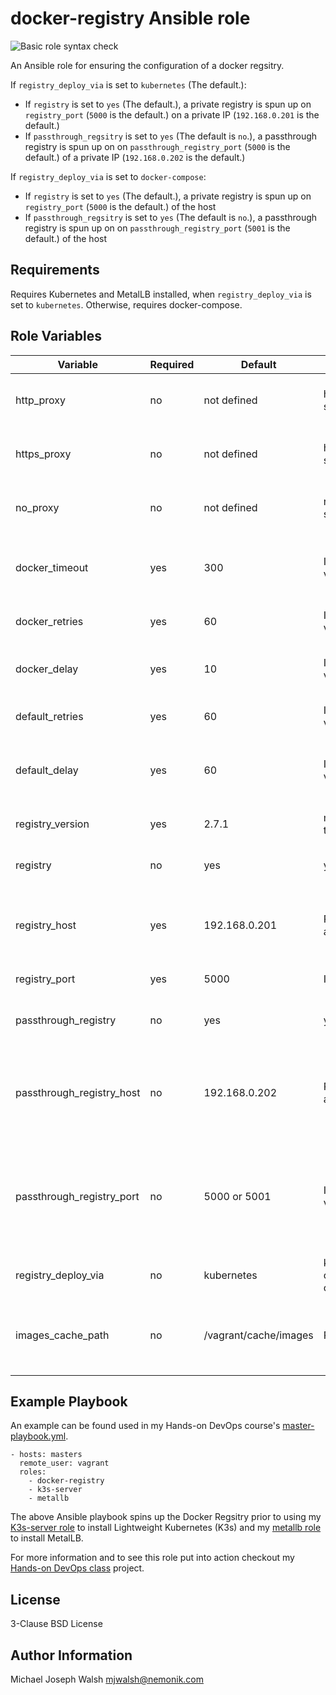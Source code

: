 # docker-registry Ansible role

![Basic role syntax check](https://github.com/nemonik/docker-registry-role/workflows/Basic%20role%20syntax%20check/badge.svg)

An Ansible role for ensuring the configuration of a docker regsitry.  

If `registry_deploy_via` is set to `kubernetes` (The default.):
- If `registry` is set to `yes` (The default.), a private registry is spun up on `registry_port` (`5000` is the default.) on a private IP (`192.168.0.201` is the default.)
- If `passthrough_regsitry` is set to `yes` (The default is `no`.), a passthrough registry is spun up on on `passthrough_registry_port` (`5000` is the default.) of a private IP (`192.168.0.202` is the default.)

If `registry_deploy_via` is set to `docker-compose`:
- If `registry` is set to `yes` (The default.), a private registry is spun up on `registry_port` (`5000` is the default.) of the host
- If `passthrough_regsitry` is set to `yes` (The default is `no`.), a passthrough registry is spun up on on `passthrough_registry_port` (`5001` is the default.) of the host

## Requirements

Requires Kubernetes and MetalLB installed, when `registry_deploy_via` is set to `kubernetes`.  Otherwise, requires docker-compose.

## Role Variables

| Variable                  | Required | Default               | Choices                      | Comments                                                                                   |
|---------------------------|----------|-----------------------|------------------------------|--------------------------------------------------------------------------------------------|
| http_proxy                | no       | not defined           | http proxy setting           | Patches registry image for http_proxy                                                      |
| https_proxy               | no       | not defined           | https proxy setting          | Patches registry image for https_proxy                                                     |
| no_proxy                  | no       | not defined           | no_proxy setting             | Patches registry image for no_proxy                                                        |
| docker_timeout            | yes      | 300                   | Integer value                | Number of seconds before docker pull timeout                                               |
| docker_retries            | yes      | 60                    | Integer value                | Number of tries for docker pull                                                            |
| docker_delay              | yes      | 10                    | Integer value                | Delay in seconds between pull retries                                                      |
| default_retries           | yes      | 60                    | Integer value                | Default number of retries                                                                  |
| default_delay             | yes      | 60                    | Integer value                | Default delay in seconds between retries                                                   |
| registry_version          | yes      | 2.7.1                 | matches tag                  | Docker registry version                                                                    |
| registry                  | no       | yes                   | yes or no                    | spin up a private regsitry                                                                 |
| registry_host             | yes      | 192.168.0.201         | Private IP address           | IP address of the registry, if deployed via Kubernetes                                     |
| registry_port             | yes      | 5000                  | Integer                      | Port for the registry                                                                      |
| passthrough_registry      | no       | yes                   | yes or no                    | Also, create a passthrough registry                                                        |
| passthrough_registry_host | no       | 192.168.0.202         | Private IP address           | Use this ip if deployed via Kubernetes otherwise use the IP of the host                    |
| passthrough_registry_port | no       | 5000 or 5001          | Integer value                | Port for passthrough registry. 5001, if via docker-compose. Otherwise 5000, if Kuberenetes |
| registry_deploy_via       | no       | kubernetes            | kubernetes or docker-compose | how to spin up                                                                             |
| images_cache_path         | no       | /vagrant/cache/images | Path                         | Path to folder used to cache saved Docker images                                           |

## Example Playbook

An example can be found used in my Hands-on DevOps course's [master-playbook.yml](https://github.com/nemonik/hands-on-DevOps/blob/master/ansible/master-playbook.yml).

```
- hosts: masters
  remote_user: vagrant
  roles:
    - docker-registry
    - k3s-server
    - metallb
```

The above Ansible playbook spins up the Docker Regsitry prior to using my [K3s-server role](https://github.com/nemonik/k3s-server-role) to install Lightweight Kubernetes (K3s) and my [metallb role](https://github.com/nemonik/metallb-role) to install MetalLB.

For more information and to see this role put into action checkout my [Hands-on DevOps class](https://github.com/nemonik/hands-on-DevOps) project.

## License

3-Clause BSD License

## Author Information

Michael Joseph Walsh <mjwalsh@nemonik.com>
